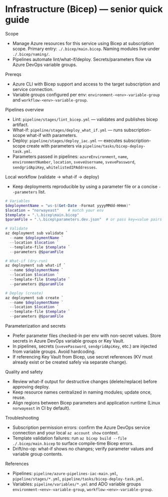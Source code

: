 # Infrastructure (Bicep) — senior quick guide

Scope
- Manage Azure resources for this service using Bicep at subscription scope. Primary entry: `./.bicep/main.bicep`. Naming modules live under `./.bicep/naming/`.
- Pipelines automate lint/what-if/deploy. Secrets/parameters flow via Azure DevOps variable groups.

Prereqs
- Azure CLI with Bicep support and access to the target subscription and service connection.
- Variable groups configured per env: `environment-<env>-variable-group` and `workflow-<env>-variable-group`.

Pipelines overview
- Lint: `pipeline/stages/lint_bicep.yml` — validates and publishes bicep artifact.
- What-if: `pipeline/stages/deploy_what_if.yml` — runs subscription-scope what-if with parameters.
- Deploy: `pipeline/stages/deploy_iac.yml` — executes subscription-scope create with parameters via `pipeline/tasks/bicep-deploy-task.yml`.
- Parameters passed in pipelines: `azureEnvironment`, `name`, `environmentNumber`, `location`, `sveveUsername`, `svevePassword`, `sendgridApiKey`, `whitelistedIPAddresses`.

Local workflow (validate → what-if → deploy)
- Keep deployments reproducible by using a parameter file or a concise `--parameters` list.

```powershell
# Variables
$deploymentName = "ws-$(Get-Date -Format yyyyMMdd-HHmm)"
$location = "norwayeast"    # match your env
$template = ".\.bicep\main.bicep"
$paramFile = ".\.bicep\parameters.dev.json"  # or pass key=value pairs

# Validate
az deployment sub validate `
  --name $deploymentName `
  --location $location `
  --template-file $template `
  --parameters @$paramFile

# What-if (dry-run)
az deployment sub what-if `
  --name $deploymentName `
  --location $location `
  --template-file $template `
  --parameters @$paramFile

# Deploy (create)
az deployment sub create `
  --name $deploymentName `
  --location $location `
  --template-file $template `
  --parameters @$paramFile
```

Parameterization and secrets
- Prefer parameter files checked-in per env with non-secret values. Store secrets in Azure DevOps variable groups or Key Vault.
- In pipelines, secrets (`svevePassword`, `sendgridApiKey`, etc.) are injected from variable groups. Avoid hardcoding.
- If referencing Key Vault from Bicep, use secret references (KV must already exist or be created safely via separate change).

Quality and safety
- Review what-if output for destructive changes (delete/replace) before approving deploy.
- Keep resource names centralized in naming modules; update once, reuse.
- Align regions between Bicep parameters and application runtime (Linux `norwayeast` in CI by default).

Troubleshooting
- Subscription permission errors: confirm the Azure DevOps service connection and your local `az account show` context.
- Template validation failures: run `az bicep build --file ./.bicep/main.bicep` to surface compile-time Bicep errors.
- Drift/no-op: what-if shows no changes; verify parameter values and variable group contents.

References
- Pipelines: `pipeline/azure-pipelines-iac-main.yml`, `pipeline/stages/*.yml`, `pipeline/tasks/bicep-deploy-task.yml`.
- Variables: `pipeline/variables/*.yml` and ADO variable groups `environment-<env>-variable-group`, `workflow-<env>-variable-group`.
